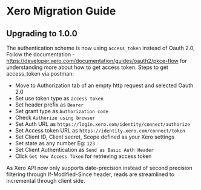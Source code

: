 # Xero Migration Guide

## Upgrading to 1.0.0

The authentication scheme is now using `access_token` instead of Oauth 2.0, Follow the documentation - https://developer.xero.com/documentation/guides/oauth2/pkce-flow for understanding more about how to get access token.
Steps to get access_token via postman:
- Move to Authorization tab of an empty http request and selected Oauth 2.0
- Set use token type as `access token`
- Set header prefix as `Bearer`
- Set grant type as `Authorization code`
- Check `Authorize using browser`
- Set Auth URL as `https://login.xero.com/identity/connect/authorize`
- Set Access token URL as `https://identity.xero.com/connect/token`
- Set Client ID, Client secret, Scope defined as your Xero settings
- Set state as any number Eg: `123`
- Set Client Authentication as `Send as Basic Auth Header`
- Click `Get New Access Token` for retrieving access token

As Xero API now only supports date-precision instead of second precision filtering through If-Modified-Since header, reads are streamlined to incremental through client side.
